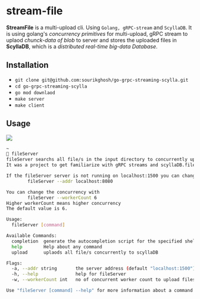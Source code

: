 # stream-file
<b>StreamFile</b> is a multi-upload cli. Using `Golang, gRPC-stream` and `ScyllaDB`. It is using golang's <em>concurrency primitives</em> for multi-upload, gRPC stream to uplaod <em>chunck-data of blob</em> to server and stores the uploaded files in <b>ScyllaDB</b>, which is a <em>distributed real-time big-data Database</em>.

## Installation
- `git clone git@github.com:sourikghosh/go-grpc-streaming-scylla.git`
- `cd go-grpc-streaming-scylla`
- `go mod downlaod`
- `make server`
- `make client`

## Usage

<img src="https://user-images.githubusercontent.com/59254445/155373742-5837ea54-d8f4-4076-bb48-368685c6f4ba.png">

```bash
~
🚀 fileServer
fileServer searchs all file/s in the input directory to concurrently upload them to scyllaDB.
It was a project to get familiarize with gRPC streams and scyllaDB.fileServer takes two config --flag. For example:

If the fileServer server is not running on localhost:1500 you can change it with
        fileServer --addr localhost:8080

You can change the concurrency with
        fileServer --workerCount 6
Higher workerCount means higher concurrency
The default value is 6.

Usage:
  fileServer [command]

Available Commands:
  completion  generate the autocompletion script for the specified shell
  help        Help about any command
  upload      uplaods all file/s concurrently to scyllaDB

Flags:
  -a, --addr string       the server address (default "localhost:1500")
  -h, --help              help for fileServer
  -w, --workerCount int   no of concurrent worker count to upload files (default 6)

Use "fileServer [command] --help" for more information about a command.
```
